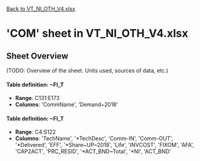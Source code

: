 [Back to VT_NI_OTH_V4.xlsx](README.md)

# 'COM' sheet in VT_NI_OTH_V4.xlsx

## Sheet Overview

(TODO: Overview of the sheet. Units used, sources of data, etc.)

#### Table definition: ~FI_T
- **Range**: C131:E173
- **Columns**: 'CommName', 'Demand~2018'

#### Table definition: ~FI_T
- **Range**: C4:S122
- **Columns**: 'TechName', '*TechDesc', 'Comm-IN', 'Comm-OUT', '*Delivered', 'EFF', '*Share~UP~2018', 'Life', 'INVCOST', 'FIXOM', 'AFA', 'CAP2ACT', 'PRC_RESID', '*ACT_BND~Total', '*NI', 'ACT_BND'

